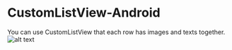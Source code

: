 # CustomListView-Android
You can use CustomListView that each row has images and texts together.
![alt text](https://cloud.githubusercontent.com/assets/28654297/26462155/50eb7992-4188-11e7-8ffc-45b39ccae6e1.jpg)
